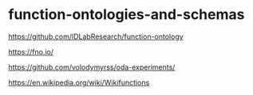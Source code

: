 # function-ontologies-and-schemas

https://github.com/IDLabResearch/function-ontology

https://fno.io/

https://github.com/volodymyrss/oda-experiments/

https://en.wikipedia.org/wiki/Wikifunctions
